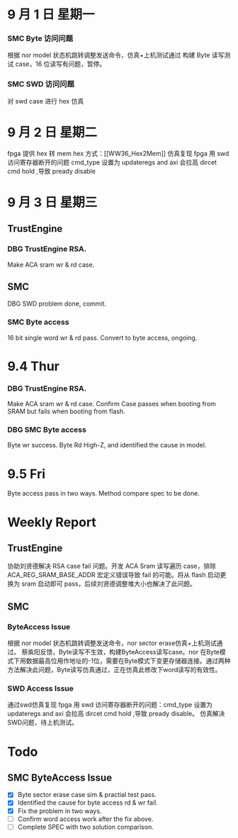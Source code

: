 # 9 月 1 日 星期一

### SMC Byte 访问问题

根据 nor model 状态机跳转调整发送命令，仿真+上机测试通过
构建 Byte 读写测试 case，16 位读写有问题，暂停。

### SMC SWD 访问问题

对 swd case 进行 hex 仿真

# 9 月 2 日 星期二

fpga 提供 hex 转 mem hex 方式：[[WW36_Hex2Mem]]
仿真复现 fpga 用 swd 访问寄存器断开的问题
cmd_type 设置为 updateregs and axi 会拉高 dircet cmd hold ,导致 pready disable

# 9 月 3 日 星期三

## TrustEngine

### DBG TrustEngine RSA.

Make ACA sram wr & rd case.

## SMC

DBG SWD problem done, commit.

### SMC Byte access

16 bit single word wr & rd pass.
Convert to byte access, ongoing.

# 9.4 Thur

### DBG TrustEngine RSA.

Make ACA sram wr & rd case.
Confirm Case passes when booting from SRAM but fails when booting from flash.

### DBG SMC Byte access

Byte wr success.
Byte Rd High-Z, and identified the cause in model.

# 9.5 Fri

Byte access pass in two ways. Method compare spec to be done.

# Weekly Report

## TrustEngine

协助刘贤德解决 RSA case fail 问题。开发 ACA Sram 读写遍历 case，排除 ACA_REG_SRAM_BASE_ADDR 宏定义错误导致 fail 的可能。将从 flash 启动更换为 sram 启动即可 pass，后续刘贤德调整堆大小也解决了此问题。

## SMC

### ByteAccess Issue

根据 nor model 状态机跳转调整发送命令，nor sector erase仿真+上机测试通过。
蔡紫阳反馈，Byte读写不生效，构建ByteAccess读写case。nor 在Byte模式下用数据最高位用作地址的-1位，需要在Byte模式下变更存储器连接。通过两种方法解决此问题，Byte读写仿真通过，正在仿真此修改下word读写的有效性。

### SWD Access Issue

通过swd仿真复现 fpga 用 swd 访问寄存器断开的问题：cmd_type 设置为 updateregs and axi 会拉高 dircet cmd hold ,导致 pready disable。
仿真解决SWD问题，待上机测试。

# Todo

## SMC ByteAccess Issue

- [x] Byte sector erase case sim & practial test pass.
- [x] Identified the cause for byte access rd & wr fail.
- [x] Fix the problem in two ways.
- [ ] Confirm word access work after the fix above.
- [ ] Complete SPEC with two solution comparison.
